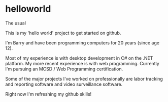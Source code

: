 # helloworld
The usual

This is my 'hello world' project to get started on github.

I'm Barry and have been programming computers for 20 years (since age 12).

Most of my experience is with desktop development in C# on the .NET platform. My more recent experience is with web programming. Currently I'm pursuing an MCSD / Web Programming certification.

Some of the major projects I've worked on professionally are labor tracking and reporting software and video surveillance software.

Right now I'm refreshing my github skills!
